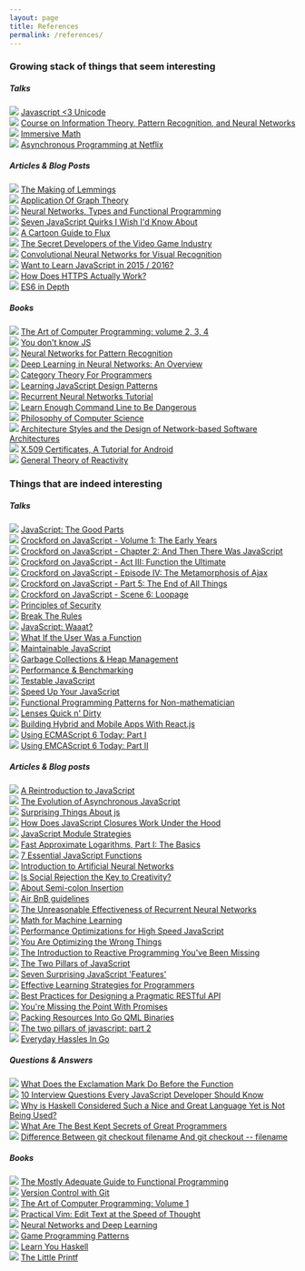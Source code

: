 ```yaml
---
layout: page
title: References
permalink: /references/
---
```


### Growing stack of things that seem interesting

##### Talks

![][J] [Javascript <3 Unicode](https://vimeo.com/76597193)  
![][ML] [Course on Information Theory, Pattern Recognition, and Neural Networks](http://videolectures.net/course_information_theory_pattern_recognition/)  
![][M] [Immersive Math](http://immersivemath.com/ila/learnmore.html)  
![][F] [Asynchronous Programming at Netflix](https://www.youtube.com/watch?v=gawmdhCNy-A&ab_channel=@Scale)  

##### Articles & Blog Posts

![][O] [The Making of Lemmings](http://readonlymemory.vg/the-making-of-lemmings/)  
![][M] [Application Of Graph Theory](http://www.dharwadker.org/pirzada/applications/)  
![][ML] [Neural Networks, Types and Functional Programming](http://colah.github.io/posts/2015-09-NN-Types-FP/)  
![][J] [Seven JavaScript Quirks I Wish I'd Know About](http://developer.telerik.com/featured/seven-javascript-quirks-i-wish-id-known-about/)  
![][J] [A Cartoon Guide to Flux](https://code-cartoons.com/a-cartoon-guide-to-flux-6157355ab207)  
![][O] [The Secret Developers of the Video Game Industry](http://www.polygon.com/2015/9/30/9394355/the-secret-developers-of-the-video-game-industry)  
![][ML] [Convolutional Neural Networks for Visual Recognition](http://cs231n.github.io/convolutional-networks/)  
![][J] [Want to Learn JavaScript in 2015 / 2016?](https://medium.com/@_cmdv_/i-want-to-learn-javascript-in-2015-e96cd85ad225#.7hqqz155b)  
![][SI] [How Does HTTPS Actually Work?](http://robertheaton.com/2014/03/27/how-does-https-actually-work/)  
![][J] [ES6 in Depth](https://hacks.mozilla.org/category/es6-in-depth/)  


##### Books

![][SI] [The Art of Computer Programming: volume 2, 3, 4](http://www.amazon.com/Art-Computer-Programming-Vol-Fundamental/dp/0201896834)  
![][J] [You don't know JS](https://github.com/getify/You-Dont-Know-JS/blob/master/README.md)  
![][ML] [Neural Networks for Pattern Recognition](http://www.engineering.upm.ro/master-ie/sacpi/mat_did/info068/docum/Neural%20Networks%20for%20Pattern%20Recognition.pdf)  
![][ML] [Deep Learning in Neural Networks: An Overview](http://arxiv.org/pdf/1404.7828v4.pdf)  
![][M] [Category Theory For Programmers](http://bartoszmilewski.com/2014/10/28/category-theory-for-programmers-the-preface)  
![][J] [Learning JavaScript Design Patterns](http://addyosmani.com/resources/essentialjsdesignpatterns/book/)  
![][ML] [Recurrent Neural Networks Tutorial](http://www.wildml.com/2015/09/recurrent-neural-networks-tutorial-part-1-introduction-to-rnns/)  
![][O] [Learn Enough Command Line to Be Dangerous](https://www.learnenough.com/command-line-tutorial)  
![][SI] [Philosophy of Computer Science](http://www.cse.buffalo.edu/~rapaport/Papers/phics.pdf)  
![][SI] [Architecture Styles and the Design of Network-based Software Architectures](http://www.ics.uci.edu/~fielding/pubs/dissertation/top.htm)  
![][SI] [X.509 Certificates, A Tutorial for Android](https://www.msec.be/secureapps/seminarie/msec_x509_android.pdf)  
![][F] [General Theory of Reactivity](https://github.com/kriskowal/gtor)  

### Things that are indeed interesting

##### Talks

![][J] [JavaScript: The Good Parts](https://www.youtube.com/watch?v=hQVTIJBZook)  
![][J] [Crockford on JavaScript - Volume 1: The Early Years](https://www.youtube.com/watch?v=JxAXlJEmNMg)     
![][J] [Crockford on JavaScript - Chapter 2: And Then There Was JavaScript](https://www.youtube.com/watch?v=RO1Wnu-xKoY)     
![][J] [Crockford on JavaScript - Act III: Function the Ultimate](https://www.youtube.com/watch?v=ya4UHuXNygM)     
![][J] [Crockford on JavaScript - Episode IV: The Metamorphosis of Ajax](https://www.youtube.com/watch?v=Fv9qT9joc0M)     
![][J] [Crockford on JavaScript - Part 5: The End of All Things](https://www.youtube.com/watch?v=47Ceot8yqeI)  
![][J] [Crockford on JavaScript - Scene 6: Loopage](https://www.youtube.com/watch?v=QgwSUtYSUqA)  
![][J] [Principles of Security](https://www.youtube.com/watch?v=ZVCPZTTlhiM)  
![][J] [Break The Rules](https://www.youtube.com/watch?v=MFtijdklZDo)  
![][J] [JavaScript: Waaat?](https://www.destroyallsoftware.com/talks/wat)  
![][SI] [What If the User Was a Function](https://www.youtube.com/watch?v=1zj7M1LnJV4)  
![][J] [Maintainable JavaScript](https://www.youtube.com/watch?v=c-kav7Tf834)  
![][J] [Garbage Collections & Heap Management](http://vimeo.com/45140516)  
![][J] [Performance & Benchmarking](https://www.youtube.com/watch?v=65-RbBwZQdU)  
![][J] [Testable JavaScript](https://www.youtube.com/watch?v=JjqKQ8ezwKQ)  
![][J] [Speed Up Your JavaScript](https://www.youtube.com/watch?v=mHtdZgou0q)  
![][F] [Functional Programming Patterns for Non-mathematician](https://www.youtube.com/watch?v=AvgwKjTPMmM)  
![][F] [Lenses Quick n' Dirty](https://vimeo.com/104807358)   
![][J] [Building Hybrid and Mobile Apps With React.js](https://www.youtube.com/watch?v=ambaf-MI6R4)  
![][J] [Using ECMAScript 6 Today: Part I](https://www.youtube.com/watch?v=Fg3bEZIcnUw)   
![][J] [Using EMCAScript 6 Today: Part II](https://www.youtube.com/watch?v=Vhhq1WpzsnM)  


##### Articles & Blog posts

![][J] [A Reintroduction to JavaScript](https://developer.mozilla.org/en-US/docs/Web/JavaScript/A_re-introduction_to_JavaScript)  
![][J] [The Evolution of Asynchronous JavaScript](https://blog.risingstack.com/asynchronous-javascript/)  
![][J] [Surprising Things About js](http://blog.scottlogic.com/2015/07/02/surprising-things-about-js.html)  
![][J] [How Does JavaScript Closures Work Under the Hood](http://dmitryfrank.com/articles/js_closures)  
![][J] [JavaScript Module Strategies](https://www.airpair.com/javascript/posts/the-mind-boggling-universe-of-javascript-modules)  
![][M] [Fast Approximate Logarithms, Part I: The Basics](http://www.ebaytechblog.com/2015/05/01/fast-approximate-logarithms-part-i-the-basics/)  
![][J] [7 Essential JavaScript Functions](http://davidwalsh.name/essential-javascript-functions)  
![][ML] [Introduction to Artificial Neural Networks](http://www.theprojectspot.com/tutorial-post/introduction-to-artificial-neural-networks-part-1/7)  
![][O] [Is Social Rejection the Key to Creativity?](http://delistraty.com/2015/04/17/is-social-rejection-the-key-to-creativity/)  
![][J] [About Semi-colon Insertion](http://inimino.org/~inimino/blog/javascript_semicolons)  
![][J] [Air BnB guidelines](https://github.com/airbnb/javascript)  
![][ML] [The Unreasonable Effectiveness of Recurrent Neural Networks](http://karpathy.github.io/2015/05/21/rnn-effectiveness/)  
![][M] [Math for Machine Learning](https://www.umiacs.umd.edu/~hal/courses/2013S_ML/math4ml.pdf)  
![][J] [Performance Optimizations for High Speed JavaScript](http://www.webreference.com/programming/javascript/jkm3/index.html)  
![][J] [You Are Optimizing the Wrong Things](http://ericleads.com/2013/04/youre-optimizing-the-wrong-things)  
![][F] [The Introduction to Reactive Programming You've Been Missing](https://gist.github.com/staltz/868e7e9bc2a7b8c1f754)  
![][J] [The Two Pillars of JavaScript](https://medium.com/javascript-scene/the-two-pillars-of-javascript-ee6f3281e7f3)  
![][J] [Seven Surprising JavaScript 'Features'](http://blog.scottlogic.com/2015/07/02/surprising-things-about-js.html)  
![][O] [Effective Learning Strategies for Programmers](http://akaptur.com/blog/2015/10/10/effective-learning-strategies-for-programmers/)  
![][SI] [Best Practices for Designing a Pragmatic RESTful API](http://www.vinaysahni.com/best-practices-for-a-pragmatic-restful-api)  
![][J] [You're Missing the Point With Promises](https://blog.domenic.me/youre-missing-the-point-of-promises/)  
![][G] [Packing Resources Into Go QML Binaries](http://blog.labix.org/2014/09/26/packing-resources-into-go-qml-binaries)  
![][J] [The two pillars of javascript: part 2](https://medium.com/javascript-scene/the-two-pillars-of-javascript-pt-2-functional-programming-a63aa53a41a4)  
![][G] [Everyday Hassles In Go](http://crufter.com/2014/12/01/everyday-hassles-in-go/)  


##### Questions & Answers

![][J] [What Does the Exclamation Mark Do Before the Function](http://stackoverflow.com/questions/3755606/what-does-the-exclamation-mark-do-before-the-function)  
![][J] [10 Interview Questions Every JavaScript Developer Should
Know](https://medium.com/javascript-scene/10-interview-questions-every-javascript-developer-should-know-6fa6bdf5ad95)  
![][F] [Why is Haskell Considered Such a Nice and Great Language Yet is Not Being Used?](https://www.quora.com/Why-is-Haskell-considered-such-a-nice-and-great-language-yet-is-not-being-used)  
![][SI] [What Are The Best Kept Secrets of Great Programmers](https://www.quora.com/What-are-the-best-kept-secrets-of-great-programmers/answer/Jens-Rantil?srid=tsOh&share=1)  
![][SI] [Difference Between git checkout filename And git checkout -- filename](http://stackoverflow.com/questions/6561142/difference-between-git-checkout-filename-and-git-checkout-filename)   

##### Books

![][F] [The Mostly Adequate Guide to Functional Programming](https://github.com/MostlyAdequate/mostly-adequate-guide)  
![][SI] [Version Control with Git](http://shop.oreilly.com/product/9780596520137.do)   
![][SI] [The Art of Computer Programming: Volume
1](http://www.amazon.com/Art-Computer-Programming-Vol-Fundamental/dp/0201896834)  
![][SI] [Practical Vim: Edit Text at the Speed of
Thought](http://www.amazon.com/Practical-Vim-Thought-Pragmatic-Programmers/dp/1934356980)  
![][ML] [Neural Networks and Deep Learning](http://neuralnetworksanddeeplearning.com/)  
![][SI] [Game Programming Patterns](http://gameprogrammingpatterns.com)  
![][F] [Learn You Haskell](http://learnyouahaskell.com)   
![][O] [The Little Printf](http://ferd.ca/the-little-printf.html)


[J]: /img/puce_javascript.svg
[G]: /img/puce_go.svg
[SI]: /img/puce_engineering.svg
[F]: /img/puce_functionnal.svg
[M]: /img/puce_mathematics.svg
[ML]: /img/puce_machine_learning.svg
[O]: /img/puce_miscellaneous.svg
